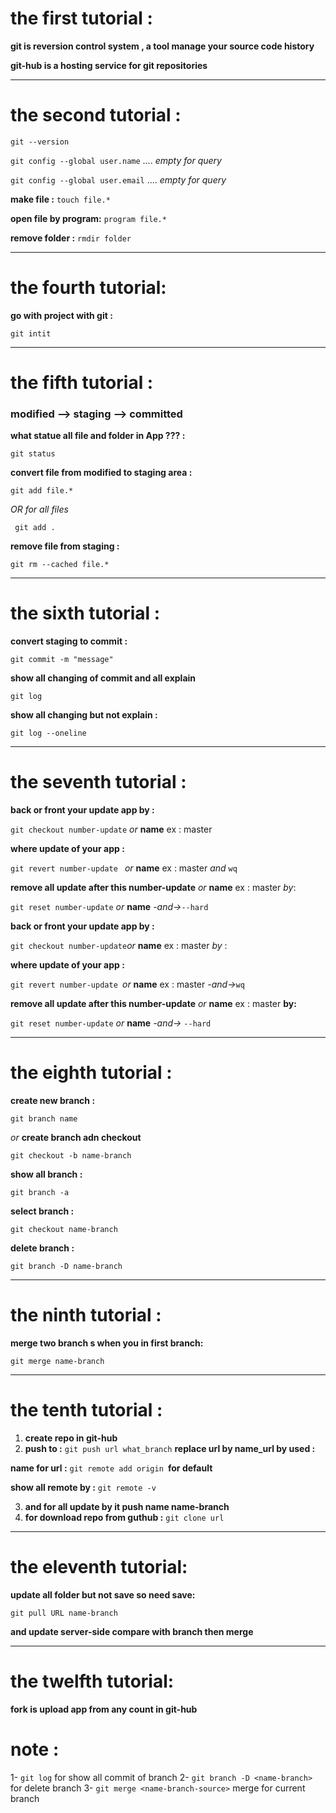 # the first tutorial :

 **git is reversion control system , a tool manage your source code history**
  
  **git-hub is a hosting service for git repositories**
  
---

# the second tutorial :

 ```git --version```
 
 ``` git config --global user.name ``` .... *empty for query*
  
 ```git config --global user.email``` .... *empty for query*
  
 **make file :** ```touch file.*```
  
 **open file by program:** ```program file.*```
  
 **remove folder :** ```rmdir folder```
  
---

# the fourth tutorial:

**go with project with git :**

 ```git intit```
  
---

# the fifth tutorial :

### modified --> staging --> committed
  
**what statue all file and folder in App ??? :**
  
```git status```
    
**convert file from modified to staging area :**
  
```git add file.*```
 
 *OR for all files*
  
``` git add .```

**remove file from staging :**

```git rm --cached file.*```
  
---
  
# the sixth tutorial  :

**convert staging to commit :**
  
```git commit -m "message"```

**show all changing of commit and all explain**
 
```git log```
    
**show all changing but not explain :**
   
```git log --oneline```
      
---
      
# the seventh tutorial :

**back or front your update app by :**
  
```git checkout number-update``` *or* **name** ex : master
    
**where update of your app :**
  
```git revert number-update ``` *or* **name** ex : master *and* `wq`
    
**remove all update after this number-update** *or* **name** ex : master *by*:
  
```git reset number-update``` *or* **name** *-and->*`--hard`
    
**back or front your update app by :**
  
``` git checkout number-update ```*or* **name** ex : master *by* :
   
**where update of your app :**
  
```git revert number-update ```*or* **name** ex : master *-and->*`wq`
     
**remove all update after this number-update** *or* **name** ex : master **by:**
  
```git reset number-update``` *or* **name** *-and->* `--hard`
    
  ---
    
# the eighth tutorial :

**create new branch :**
  
```git branch name```
    
*or* **create branch adn checkout**
    
```git checkout -b name-branch```
    
**show all branch :**

```git branch -a```
  
**select branch :**
  
```git checkout name-branch```
  
**delete branch :**
  
```git branch -D name-branch```

---

# the ninth tutorial :

**merge two branch s  when you in first branch:**

```git merge name-branch```

---

# the tenth tutorial :
  1.  **create repo in git-hub**
  2.  **push to :** ```git push url what_branch```  **replace url by name_url by used :**
  
  **name for url :** ```git remote add origin ```**for default**
  
  **show all remote by :** ```git remote -v```
  
  3. **and for all update by it push name name-branch**
  4. **for download repo from guthub :** ```git clone url```
  
  ----
  
# the eleventh tutorial:

**update all folder but not save so need save:**

  ```git pull URL name-branch```
  
**and update server-side compare with branch then merge**

---
# the twelfth tutorial:

**fork is upload app from any count in git-hub**

# note :
1- `git log` for show all commit of branch
2- `git branch -D <name-branch>` for delete branch
3- `git merge <name-branch-source>`  merge for current branch
